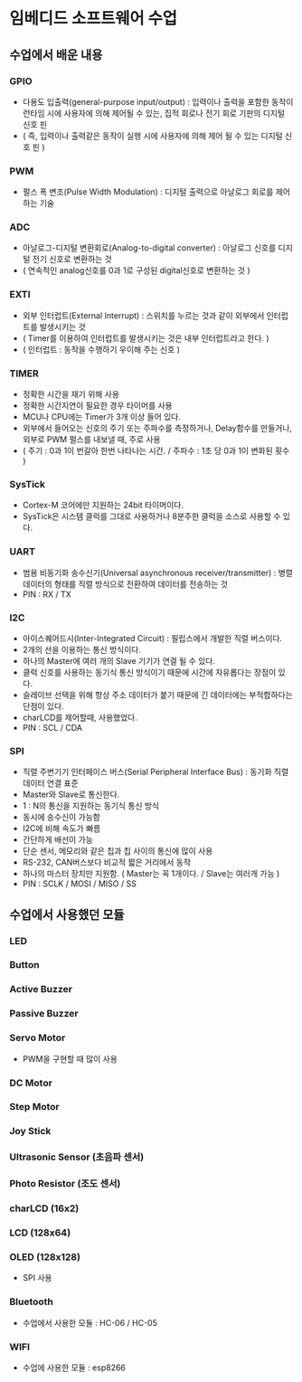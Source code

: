 임베디드 소프트웨어 수업
=
수업에서 배운 내용
-
### GPIO
* 다용도 입출력(general-purpose input/output) : 입력이나 출력을 포함한 동작이 런타임 시에 사용자에 의해 제어될 수 있는, 집적 회로나 전기 회로 기판의 디지털 신호 핀
* ( 즉, 입력이나 출력같은 동작이 실행 시에 사용자에 의해 제어 될 수 있는 디지털 신호 핀 ) 

### PWM
* 펄스 폭 변조(Pulse Width Modulation) : 디지털 출력으로 아날로그 회로를 제어 하는 기술

### ADC
* 아날로그-디지털 변환회로(Analog-to-digital converter) : 아날로그 신호를 디지털 전기 신호로 변환하는 것
* ( 연속적인 analog신호를 0과 1로 구성된 digital신호로 변환하는 것 )

### EXTI
* 외부 인터럽트(External Interrupt) : 스위치를 누르는 것과 같이 외부에서 인터럽트를 발생시키는 것
* ( Timer를 이용하여 인터럽트를 발생시키는 것은 내부 인터럽트라고 한다. )
* ( 인터럽트 : 동작을 수행하기 우이해 주는 신호 )

### TIMER
* 정확한 시간을 재기 위해 사용
* 정확한 시간지연이 필요한 경우 타이머를 사용
* MCU나 CPU에는 Timer가 3개 이상 들어 있다.
* 외부에서 들어오는 신호의 주기 또는 주파수를 측정하거나, Delay함수를 만들거나, 외부로 PWM 펄스를 내보낼 때, 주로 사용
* ( 주기 : 0과 1이 번갈아 한번 나타나는 시간. / 주파수 : 1초 당 0과 1이 변화된 횟수 )

### SysTick
* Cortex-M 코어에만 지원하는 24bit 타이머이다.
* SysTick은 시스템 클럭를 그대로 사용하거나 8분주한 클럭을 소스로 사용할 수 있다.

### UART
* 범용 비동기화 송수신기(Universal asynchronous receiver/transmitter) : 병렬 데이터의 형태를 직렬 방식으로 전환하여 데이터를 전송하는 것
* PIN : RX / TX

### I2C
* 아이스퀘어드시(Inter-Integrated Circuit) : 필립스에서 개발한 직렬 버스이다.
* 2개의 선을 이용하는 통신 방식이다.
* 하나의 Master에 여러 개의 Slave 기기가 연결 될 수 있다.
* 클럭 신호를 사용하는 동기식 통신 방식이기 때문에 시간에 자유롭다는 장점이 있다.
* 슬레이브 선택을 위해 항상 주소 데이터가 붙기 때문에 긴 데이터에는 부적합하다는 단점이 있다.
* charLCD를 제어할때, 사용했었다.
* PIN : SCL / CDA

### SPI
* 직렬 주변기기 인터페이스 버스(Serial Peripheral Interface Bus) : 동기화 직렬 데이터 연결 표준
* Master와 Slave로 통신한다.
* 1 : N의 통신을 지원하는 동기식 통신 방식
* 동시에 송수신이 가능함
* I2C에 비해 속도가 빠름
* 간단하게 배선이 가능
* 단순 센서, 메모리와 같은 칩과 칩 사이의 통신에 많이 사용
* RS-232, CAN버스보다 비교적 짧은 거리에서 동작
* 하나의 마스터 장치만 지원함. ( Master는 꼭 1개이다. / Slave는 여러개 가능 )
* PIN : SCLK / MOSI / MISO / SS


수업에서 사용했던 모듈
-
### LED

### Button

### Active Buzzer

### Passive Buzzer

### Servo Motor
* PWM을 구현할 때 많이 사용

### DC Motor

### Step Motor

### Joy Stick

### Ultrasonic Sensor (초음파 센서)

### Photo Resistor (조도 센서)

### charLCD (16x2)

### LCD (128x64)

### OLED (128x128)
* SPI 사용

### Bluetooth
* 수업에서 사용한 모듈 : HC-06 / HC-05

### WIFI
* 수업에 사용한 모듈 : esp8266



